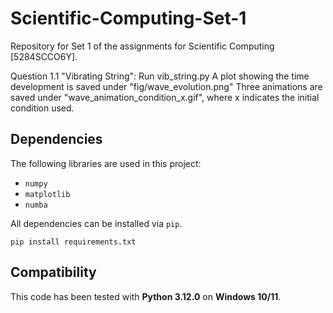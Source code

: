 # Scientific-Computing-Set-1
Repository for Set 1 of the assignments for Scientific Computing [5284SCCO6Y].

Question 1.1 "Vibrating String":
    Run vib_string.py
    A plot showing the time development is saved under "fig/wave_evolution.png"
    Three animations are saved under "wave_animation_condition_x.gif", where x indicates the initial condition used.

## Dependencies
The following libraries are used in this project:
- `numpy`
- `matplotlib`
- `numba`

All dependencies can be installed via `pip`.

```
pip install requirements.txt
```
## Compatibility
This code has been tested with **Python 3.12.0** on **Windows 10/11**.

